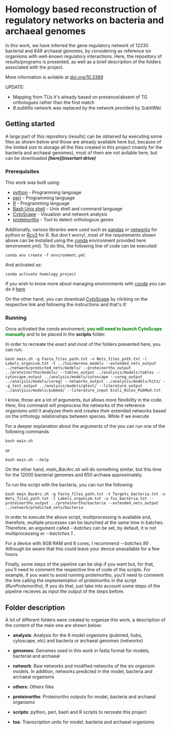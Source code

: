 # Homology based reconstruction of regulatory networks on bacteria and archaeal genomes

In this work, we have inferred the gene regulatory network of 12230 bacterial and 649 archaeal genomes, by considering as reference six organisms with well-known regulatory interactions. Here, the repository of results/programs is presented, as well as a brief description of the folders associated with the project.

More information is avilable at [doi.org/10.3389](https://doi.org/10.3389/fmicb.2022.923105)

UPDATE:

* Mapping from TUs it's already based on presence/absent of TG orthologues rather than the first match
* _B.subtillis_ network was replaced by the network provided by SubtiWiki

## Getting started

A large part of this repository (results) can be obtained by executing some files as shown below and those are already available here but, because of the limited size to storage all the files created in this project (mainly for the bacteria and archaeal genomes), most of them are not avilable here, but can be downloaded _**[here](insertart drive)**_

### Prerequisites

This work was built using:

* [python](python.org) - Programming language
* [perl](https://www.perl.org/) - Programming language
* [R](https://www.r-project.org/) - Programming language
* [Bash Unix shell](https://www.gnu.org/software/bash/) - Unix shell and command language
* [CytoScape](https://cytoscape.org/) - Visualizer and network analysis
* [proteinortho](https://bmcbioinformatics.biomedcentral.com/articles/10.1186/1471-2105-12-124) - Tool to detect orthologous genes

Additionally, various libraries were used such as [pandas](https://pandas.pydata.org/) or [networkx](https://networkx.org/documentation/stable/#) for python or [Rcy3](https://bioconductor.org/packages/devel/bioc/vignettes/RCy3/inst/doc/Overview-of-RCy3.html) for R. But don't worry!, most of the requirements shown above can be installed using the [conda](https://docs.conda.io/projects/conda/en/latest/index.html) environment provided here (enviroment.yml). To do this, the following line of code can be executed:

```
conda env create -f environment.yml
```

And activated as: 

```
conda activate homology_project
```

If you wish to know more about managing environments with [conda](https://docs.conda.io/projects/conda/en/latest/index.html) you can do it [here](https://docs.conda.io/projects/conda/en/latest/user-guide/tasks/manage-environments.html#creating-an-environment-from-an-environment-yml-file)

On the other hand, you can download [CytoScape](https://cytoscape.org/) by clicking on the respective link and following the instructions and that's it!

### Running

Once activated the conda enviroment, __<span style="color:green">you will need to launch CytoScape manually</span>__ and to be placed in the **scripts** folder. 

In order to recreate the exact and most of the folders presented here, you can run:

```
bash main.sh -g Fasta_files_path.txt -n Nets_files_path.txt -l Labels_organism.txt -t ../tus/moreno_models --extended_nets_output ../network/predicted_nets/models/ --proteinortho_output ../proteinortho/models/ --tables_output ../analysis/models/tables --cytoscape_output ../analysis/models/cytoscape --coreg_output ../analysis/models/coreg/ --networkx_output ../analysis/models/hits/ --g_test_output ../analysis/models/gtest/ --literature_output ../analysis/models/pubmed/ --literature_input Ecoli_Rules_PubMed.txt
```

I know, those are a lot of arguments, but allows more flexibility in the code. Here, this command will preprocess the networks of the reference organisms until it analyzes them and creates their extended networks based on the orthology relationships between species. While if we execute

For a deeper explanation about the arguments of the you can run one of the following commands

```
bash main.sh
```

or

```
bash main.sh --help
```

On the other hand, *main_BacArc.sh* will do something similar, but this time for the 12000 bacterial genomes and 650 archaea approximately.

To run the script with the bacteria, you can run the following:

```
bash main_BacArc.sh -g Fasta_files_path.txt -t Targets_bacteria.txt -n Nets_files_path.txt -l Labels_organism.txt -u Tus_bacteria.txt --proteinortho_output ../proteinortho/bacteria --extended_nets_output ../network/predicted_nets/bacteria
```

In order to execute the above script, multiprocessing is available and, therefore, multiple processes can be launched at the same time in batches. Therefore, an argument called _--batches_ can be set, by default, it is not multiprocessing or _--bactches 1_ .

For a device with 8GB RAM and 8 cores, I recommend _--batches 90_ . Although be aware that this could leave your device unavailable for a few hours.

Finally, some steps of the pipeline can be skip if you want but, for that, you'll need to comment the respective line of code of the scripts. For example, if you want to avoid running proteinortho, you'll need to comment the line calling the implementation of proteinortho in the script (*RunProteinortho*), If you do that, just take into account some steps of the pipeline recieves as input the output of the steps before. 

## Folder description

A lot of different folders were created to organize this work, a description of the content of the main one are shown below:

* **analysis**: Analysis for the 6 model organisms (pubmed, hubs, cytoscape, etc) and bacteria or archaeal genomes (networkx) 

* **genomes**: Genomes used in this work in fasta format for models, bacterial and archaeal

* **network**: Raw networks and modified networks of the six organism models. In addition, networks predicted in the model, bacteria and archaeal organisms

* **others**: Others files

* **proteinortho**: Proteinortho outputs for model, bacteria and archaeal organisms

* **scripts**: python, perl, bash and R scripts to recreate this project

* **tus**: Transcription units for model, bacteria and archaeal organisms
